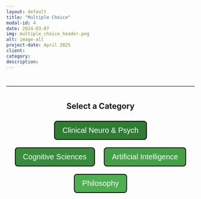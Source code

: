 ```yaml
---
layout: default
title: "Multiple Choice"
modal-id: 4
date: 2024-03-07
img: multiple_choice_header.png
alt: image-alt
project-date: April 2025
client:
category:
description:
---
```


<hr class="quiz-separator">

<div id="mc-project-4">
  <!-- Category Selection (initially visible) -->
  <div id="mc-category-selection" style="text-align: center; margin-bottom: 30px;">
    <h2>Select a Category</h2>
    <button class="mc-category-button" onclick="mcProj.selectCategory(1)" style="background-color: #2E7D32;">Clinical Neuro &amp; Psych</button>
    <button class="mc-category-button" onclick="mcProj.selectCategory(2)" style="background-color: #388E3C;">Cognitive Sciences</button>
    <button class="mc-category-button" onclick="mcProj.selectCategory(3)" style="background-color: #43A047;">Artificial Intelligence</button>
    <button class="mc-category-button" onclick="mcProj.selectCategory(4)" style="background-color: #4CAF50;">Philosophy</button>
  </div>

  <!-- Quiz Container (initially hidden) -->
  <div id="mc-quiz-container" style="display: none;"></div>
</div>

<style>
/* Scoped styles for the Multiple Choice project */
#mc-project-4 {
  /* Container-specific styles if needed */
}

/* Category Selection & Back Button */
.mc-category-button {
  font-size: 20px;
  padding: 12px 20px;
  margin: 10px;
  cursor: pointer;
  border: 2px solid #000;
  color: white;
  border-radius: 8px;
  transition: opacity 0.3s;
}
.mc-category-button:hover {
  opacity: 0.8;
}
.mc-category-button.active {
  border: 4px solid #000;
}

/* General quiz interface styles */
.statement {
  font-size: 20px;
  margin-bottom: 20px;
}
.button-group {
  margin-bottom: 20px;
}
button.mc-option {
  display: block;
  font-size: 16px;
  padding: 8px 16px;
  margin: 8px auto;
  cursor: pointer;
  border: none;
  color: #333;
  border-radius: 5px;
  width: 100%;
  max-width: 300px;
}
/* Pastel colors for options */
button.mc-option.option-a {
  background-color: #C5E1A5; /* Pastel green */
}
button.mc-option.option-b {
  background-color: #90CAF9; /* Pastel blue */
}
button.mc-option.option-c {
  background-color: #FFCC80; /* Pastel orange */
}
button.mc-option.option-d {
  background-color: #CE93D8; /* Pastel purple */
}
.confirm-btn {
  background-color: #008CBA;
  margin-top: 20px;
  font-size: 16px;
  padding: 8px 16px;
  border: none;
  border-radius: 5px;
  color: white;
  cursor: pointer;
}
.clear-btn {
  background-color: #E64A19;
  margin-top: 10px;
  font-size: 16px;
  padding: 8px 16px;
  border: none;
  border-radius: 5px;
  color: white;
  cursor: pointer;
}
.answer {
  font-size: 16px;
  display: none;
  margin-top: 20px;
  padding: 15px;
  border-radius: 8px;
  background-color: #e0f7fa;
  max-width: 700px;
  margin-left: auto;
  margin-right: auto;
}

/* Quiz container and menu styling */
.quiz-container {
  border: 1px solid #ddd;
  padding: 20px;
  border-radius: 8px;
  max-width: 800px;
  margin: 20px auto;
}
.quiz-menu {
  margin-bottom: 20px;
}
.quiz-menu-button {
  font-size: 16px;
  padding: 6px 12px;
  margin: 0 5px;
  cursor: pointer;
  border: 1px solid #008CBA;
  background-color: #008CBA;
  color: white;
  border-radius: 4px;
  transition: background-color 0.3s;
}
.quiz-menu-button:hover {
  background-color: #006494;
}
.quiz-menu-button.active {
  background-color: #006494;
}

/* Optional separator style */
.quiz-separator {
  margin: 40px auto;
  max-width: 800px;
  border: none;
  border-top: 2px solid #ddd;
}
</style>

<script>
(function(){
  // Namespace to avoid conflicts with other projects
  const mcProj = {
    selectedCategory: null,
    mcUserChoices: {},
    // Correct answers for Category 1 (mapping question number to correct answer)
    correctAnswers: {
      1: { letter: 'A', text: 'Vascular dementia' },
      2: { letter: 'C', text: 'Causal link to life events' },
      3: { letter: 'D', text: 'Conditioned learning' },
      4: { letter: 'D', text: 'Tremor' },
      5: { letter: 'C', text: 'Acetylcholine' },
      6: { letter: 'D', text: '70%' },
      7: { letter: 'D', text: 'It is more common in men than in women.' },
      8: { letter: 'A', text: 'A patient has epileptic twitches in their hand and responds promptly and correctly to questions.' },
      9: { letter: 'C', text: 'Orexin' },
      10: { letter: 'A', text: 'Thalamus' }
    },
    // Full quiz HTML for Category 1 with 10 questions
    fullQuizHTML: `
      <div class="quiz-menu" style="text-align: center; margin-bottom: 20px;">
        <button onclick="mcProj.showQuestion(1)" class="quiz-menu-button">1</button>
        <button onclick="mcProj.showQuestion(2)" class="quiz-menu-button">2</button>
        <button onclick="mcProj.showQuestion(3)" class="quiz-menu-button">3</button>
        <button onclick="mcProj.showQuestion(4)" class="quiz-menu-button">4</button>
        <button onclick="mcProj.showQuestion(5)" class="quiz-menu-button">5</button>
        <button onclick="mcProj.showQuestion(6)" class="quiz-menu-button">6</button>
        <button onclick="mcProj.showQuestion(7)" class="quiz-menu-button">7</button>
        <button onclick="mcProj.showQuestion(8)" class="quiz-menu-button">8</button>
        <button onclick="mcProj.showQuestion(9)" class="quiz-menu-button">9</button>
        <button onclick="mcProj.showQuestion(10)" class="quiz-menu-button">10</button>
      </div>
      
      <!-- Question 1 -->
      <div class="quiz-question" id="mc-question-1">
        <div class="statement">Which is the second most common form of dementia?</div>
        <div class="button-group">
          <button class="mc-option option-a" onclick="mcProj.selectChoice('A', 1, event)">Vascular dementia</button>
          <button class="mc-option option-b" onclick="mcProj.selectChoice('B', 1, event)">Dementia with Lewy bodies</button>
          <button class="mc-option option-c" onclick="mcProj.selectChoice('C', 1, event)">Primary progressive aphasia</button>
          <button class="mc-option option-d" onclick="mcProj.selectChoice('D', 1, event)">Pick disease</button>
        </div>
        <button class="confirm-btn" onclick="mcProj.confirmChoice(1)">Confirm</button>
        <button class="clear-btn" onclick="mcProj.clearChoice(1)">Clear</button>
        <div class="answer" id="mc-answer-1">
          <strong>Correct Answer:</strong> <span id="mc-correct-1">Vascular dementia</span>
        </div>
      </div>
      
      <!-- Question 2 -->
      <div class="quiz-question" id="mc-question-2" style="display: none;">
        <div class="statement">What is the main difference between "major depression" and "adjustment disorder"?</div>
        <div class="button-group">
          <button class="mc-option option-a" onclick="mcProj.selectChoice('A', 2, event)">Severity of symptoms</button>
          <button class="mc-option option-b" onclick="mcProj.selectChoice('B', 2, event)">Duration of episode</button>
          <button class="mc-option option-c" onclick="mcProj.selectChoice('C', 2, event)">Causal link to life events</button>
          <button class="mc-option option-d" onclick="mcProj.selectChoice('D', 2, event)">Therapeutic approach</button>
        </div>
        <button class="confirm-btn" onclick="mcProj.confirmChoice(2)">Confirm</button>
        <button class="clear-btn" onclick="mcProj.clearChoice(2)">Clear</button>
        <div class="answer" id="mc-answer-2">
          <strong>Correct Answer:</strong> <span id="mc-correct-2">Causal link to life events</span>
        </div>
      </div>
      
      <!-- Question 3 -->
      <div class="quiz-question" id="mc-question-3" style="display: none;">
        <div class="statement">Which form of memory/learning is particularly reliant on Papez circuit?</div>
        <div class="button-group">
          <button class="mc-option option-a" onclick="mcProj.selectChoice('A', 3, event)">Priming</button>
          <button class="mc-option option-b" onclick="mcProj.selectChoice('B', 3, event)">Semantic memory</button>
          <button class="mc-option option-c" onclick="mcProj.selectChoice('C', 3, event)">Procedural memory</button>
          <button class="mc-option option-d" onclick="mcProj.selectChoice('D', 3, event)">Conditioned learning</button>
        </div>
        <button class="confirm-btn" onclick="mcProj.confirmChoice(3)">Confirm</button>
        <button class="clear-btn" onclick="mcProj.clearChoice(3)">Clear</button>
        <div class="answer" id="mc-answer-3">
          <strong>Correct Answer:</strong> <span id="mc-correct-3">Conditioned learning</span>
        </div>
      </div>
      
      <!-- Question 4 -->
      <div class="quiz-question" id="mc-question-4" style="display: none;">
        <div class="statement">Which symptom in the Parkinson spectrum is most accessible to deep brain stimulation?</div>
        <div class="button-group">
          <button class="mc-option option-a" onclick="mcProj.selectChoice('A', 4, event)">Muscular rigidity</button>
          <button class="mc-option option-b" onclick="mcProj.selectChoice('B', 4, event)">Hyposmia</button>
          <button class="mc-option option-c" onclick="mcProj.selectChoice('C', 4, event)">Camptocormia</button>
          <button class="mc-option option-d" onclick="mcProj.selectChoice('D', 4, event)">Tremor</button>
        </div>
        <button class="confirm-btn" onclick="mcProj.confirmChoice(4)">Confirm</button>
        <button class="clear-btn" onclick="mcProj.clearChoice(4)">Clear</button>
        <div class="answer" id="mc-answer-4">
          <strong>Correct Answer:</strong> <span id="mc-correct-4">Tremor</span>
        </div>
      </div>
      
      <!-- Question 5 -->
      <div class="quiz-question" id="mc-question-5" style="display: none;">
        <div class="statement">The presently most effective anti-dementive drugs target which transmitter system?</div>
        <div class="button-group">
          <button class="mc-option option-a" onclick="mcProj.selectChoice('A', 5, event)">Glutamate</button>
          <button class="mc-option option-b" onclick="mcProj.selectChoice('B', 5, event)">GABA</button>
          <button class="mc-option option-c" onclick="mcProj.selectChoice('C', 5, event)">Acetylcholine</button>
          <button class="mc-option option-d" onclick="mcProj.selectChoice('D', 5, event)">Serotonin</button>
        </div>
        <button class="confirm-btn" onclick="mcProj.confirmChoice(5)">Confirm</button>
        <button class="clear-btn" onclick="mcProj.clearChoice(5)">Clear</button>
        <div class="answer" id="mc-answer-5">
          <strong>Correct Answer:</strong> <span id="mc-correct-5">Acetylcholine</span>
        </div>
      </div>
      
      <!-- Question 6 -->
      <div class="quiz-question" id="mc-question-6" style="display: none;">
        <div class="statement">What percentage of all cases of dementia are attributable to Alzheimer alone?</div>
        <div class="button-group">
          <button class="mc-option option-a" onclick="mcProj.selectChoice('A', 6, event)">20%</button>
          <button class="mc-option option-b" onclick="mcProj.selectChoice('B', 6, event)">35%</button>
          <button class="mc-option option-c" onclick="mcProj.selectChoice('C', 6, event)">60%</button>
          <button class="mc-option option-d" onclick="mcProj.selectChoice('D', 6, event)">70%</button>
        </div>
        <button class="confirm-btn" onclick="mcProj.confirmChoice(6)">Confirm</button>
        <button class="clear-btn" onclick="mcProj.clearChoice(6)">Clear</button>
        <div class="answer" id="mc-answer-6">
          <strong>Correct Answer:</strong> <span id="mc-correct-6">70%</span>
        </div>
      </div>
      
      <!-- Question 7 -->
      <div class="quiz-question" id="mc-question-7" style="display: none;">
        <div class="statement">Which statement about Multiple sclerosis is incorrect?</div>
        <div class="button-group">
          <button class="mc-option option-a" onclick="mcProj.selectChoice('A', 7, event)">The relapsing-remitting form is by far more common than the primary progressive form.</button>
          <button class="mc-option option-b" onclick="mcProj.selectChoice('B', 7, event)">Patients are usually 20 to 40 years old at onset.</button>
          <button class="mc-option option-c" onclick="mcProj.selectChoice('C', 7, event)">Optic neuritis is the most common symptom that prompts diagnosis.</button>
          <button class="mc-option option-d" onclick="mcProj.selectChoice('D', 7, event)">It is more common in men than in women.</button>
        </div>
        <button class="confirm-btn" onclick="mcProj.confirmChoice(7)">Confirm</button>
        <button class="clear-btn" onclick="mcProj.clearChoice(7)">Clear</button>
        <div class="answer" id="mc-answer-7">
          <strong>Correct Answer:</strong> <span id="mc-correct-7">It is more common in men than in women.</span>
        </div>
      </div>
      
      <!-- Question 8 -->
      <div class="quiz-question" id="mc-question-8" style="display: none;">
        <div class="statement">Which description corresponds to a "simple focal" seizure?</div>
        <div class="button-group">
          <button class="mc-option option-a" onclick="mcProj.selectChoice('A', 8, event)">A patient has epileptic twitches in their hand and responds promptly and correctly to questions.</button>
          <button class="mc-option option-b" onclick="mcProj.selectChoice('B', 8, event)">A patient has epileptic twitches in their hand and responds somewhat sluggishly, yet overall correctly, to questions.</button>
          <button class="mc-option option-c" onclick="mcProj.selectChoice('C', 8, event)">A patient has a brief absence seizure (&lt;10 s) and responds promptly and correctly immediately afterwards.</button>
          <button class="mc-option option-d" onclick="mcProj.selectChoice('D', 8, event)">A patient has fallen to the ground, suffers convulsions, and doesn't respond to stimulation.</button>
        </div>
        <button class="confirm-btn" onclick="mcProj.confirmChoice(8)">Confirm</button>
        <button class="clear-btn" onclick="mcProj.clearChoice(8)">Clear</button>
        <div class="answer" id="mc-answer-8">
          <strong>Correct Answer:</strong> <span id="mc-correct-8">A patient has epileptic twitches in their hand and responds promptly and correctly to questions.</span>
        </div>
      </div>
      
      <!-- Question 9 -->
      <div class="quiz-question" id="mc-question-9" style="display: none;">
        <div class="statement">Narcolepsy is associated with the loss of which neurotransmitter function?</div>
        <div class="button-group">
          <button class="mc-option option-a" onclick="mcProj.selectChoice('A', 9, event)">Noradrenalin</button>
          <button class="mc-option option-b" onclick="mcProj.selectChoice('B', 9, event)">Norepinephrine</button>
          <button class="mc-option option-c" onclick="mcProj.selectChoice('C', 9, event)">Orexin</button>
          <button class="mc-option option-d" onclick="mcProj.selectChoice('D', 9, event)">Histamine</button>
        </div>
        <button class="confirm-btn" onclick="mcProj.confirmChoice(9)">Confirm</button>
        <button class="clear-btn" onclick="mcProj.clearChoice(9)">Clear</button>
        <div class="answer" id="mc-answer-9">
          <strong>Correct Answer:</strong> <span id="mc-correct-9">Orexin</span>
        </div>
      </div>
      
      <!-- Question 10 -->
      <div class="quiz-question" id="mc-question-10" style="display: none;">
        <div class="statement">Where do you not find elements of the reticular formation?</div>
        <div class="button-group">
          <button class="mc-option option-a" onclick="mcProj.selectChoice('A', 10, event)">Thalamus</button>
          <button class="mc-option option-b" onclick="mcProj.selectChoice('B', 10, event)">Midbrain</button>
          <button class="mc-option option-c" onclick="mcProj.selectChoice('C', 10, event)">Pons</button>
          <button class="mc-option option-d" onclick="mcProj.selectChoice('D', 10, event)">Medulla</button>
        </div>
        <button class="confirm-btn" onclick="mcProj.confirmChoice(10)">Confirm</button>
        <button class="clear-btn" onclick="mcProj.clearChoice(10)">Clear</button>
        <div class="answer" id="mc-answer-10">
          <strong>Correct Answer:</strong> <span id="mc-correct-10">Thalamus</span>
        </div>
      </div>
    `,
    placeholderHTML: `
      <div style="text-align: center; font-size: 20px; margin-top: 30px;">
        Quiz for this category coming soon.
        <br><br>
        <button class="mc-category-button" onclick="mcProj.goBackToCategories()" style="background-color: #2E7D32;">Back to Categories</button>
      </div>
    `,
    selectCategory: function(cat) {
      this.selectedCategory = cat;
      // Hide category selection
      document.getElementById('mc-category-selection').style.display = 'none';
      // If Category 1, show full quiz; otherwise, show placeholder
      if (cat === 1) {
        document.getElementById('mc-quiz-container').innerHTML = this.fullQuizHTML;
        document.getElementById('mc-quiz-container').style.display = 'block';
        this.showQuestion(1);
      } else {
        document.getElementById('mc-quiz-container').innerHTML = this.placeholderHTML;
        document.getElementById('mc-quiz-container').style.display = 'block';
      }
    },
    goBackToCategories: function() {
      // Clear selections if needed
      this.selectedCategory = null;
      document.getElementById('mc-quiz-container').style.display = 'none';
      document.getElementById('mc-category-selection').style.display = 'block';
    },
    showQuestion: function(q) {
      // Hide all questions within the quiz container
      const questions = document.querySelectorAll('#mc-quiz-container .quiz-question');
      questions.forEach(function(qEl) {
        qEl.style.display = 'none';
      });
      // Display the selected question
      const selected = document.getElementById('mc-question-' + q);
      if(selected) {
        selected.style.display = 'block';
      }
      // Update active state for quiz menu buttons
      const menuButtons = document.querySelectorAll('#mc-quiz-container .quiz-menu-button');
      menuButtons.forEach(function(btn){
        btn.classList.remove('active');
      });
      if(menuButtons[q-1]) {
        menuButtons[q-1].classList.add('active');
      }
    },
    selectChoice: function(choice, questionNum, event) {
      // Store both the selected letter and reference to the button element
      this.mcUserChoices[questionNum] = { letter: choice, element: event.target };
      const parent = event.target.closest('.button-group');
      const buttons = parent.querySelectorAll('button');
      buttons.forEach(function(btn) {
        btn.style.opacity = '0.6';
        // Reset any inline background color override
        btn.style.backgroundColor = '';
      });
      event.target.style.opacity = '1';
    },
    confirmChoice: function(questionNum) {
      const userChoice = this.mcUserChoices[questionNum];
      if(userChoice) {
        const correct = this.correctAnswers[questionNum];
        if(userChoice.letter === correct.letter) {
          userChoice.element.style.backgroundColor = "#A5D6A7"; // light green
        } else {
          userChoice.element.style.backgroundColor = "#EF9A9A"; // light red
        }
        // Display the answer div with the correct answer text
        document.getElementById('mc-answer-' + questionNum).style.display = 'block';
        document.getElementById('mc-correct-' + questionNum).innerText = correct.text;
      } else {
        alert("Please select an option first.");
      }
    },
    clearChoice: function(questionNum) {
      // Clear stored choice for that question
      delete this.mcUserChoices[questionNum];
      // Reset opacity and background color for that question's buttons
      const btns = document.querySelectorAll('#mc-question-' + questionNum + ' .button-group button');
      btns.forEach(function(btn) {
        btn.style.opacity = '1';
        btn.style.backgroundColor = '';
      });
      // Hide the answer display
      document.getElementById('mc-answer-' + questionNum).style.display = 'none';
    }
  };
  window.mcProj = mcProj;
})();
</script>
